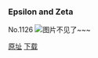 ### Epsilon and Zeta
No.1126
![图片不见了~~~](https://imgs.xkcd.com/comics/epsilon_and_zeta.png)

[原址](https://xkcd.com//1126) [下载](https://imgs.xkcd.com/comics/epsilon_and_zeta.png)

